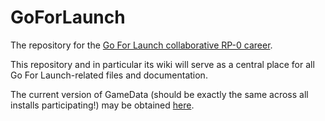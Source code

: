 # GoForLaunch
The repository for the [Go For Launch collaborative RP-0 career](http://forum.kerbalspaceprogram.com/index.php?/topic/132795-go-for-launch-cooperative-rorssrp-0/).

This repository and in particular its wiki will serve as a central place for all Go For Launch-related files and documentation.

The current version of GameData (should be exactly the same across all installs participating!) may be obtained [here](https://www.dropbox.com/s/oh1htgqc3ljpfcr/GFL_KSP112_20160513.zip?dl=1).
